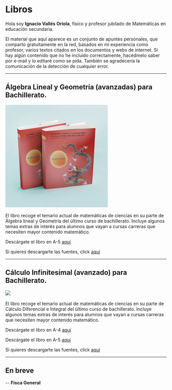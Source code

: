 # Libros

Hola soy **Ignacio Vallés Oriola**, físico y profesor jubilado de Matemáticas en educación secundaria.

El material que aquí aparece es un conjunto de apuntes personales, que comparto gratuitamente en la red, basados en mi experiencia como profesor, varios textos citados en los documentos y webs de internet. Si hay algún contenido que no he incluido correctamente, hacédmelo saber por e-mail y lo editaré como se pida.  También se agradecería la comunicación de la detección de cualquier error.

___________

## Álgebra Lineal y Geometría (avanzadas) para Bachillerato.

![](https://github.com/igvaori/algebra-geometria/blob/master/IMPRENTA/muestra.jpg)

El libro recoge el temario actual de matemáticas de ciencias en su parte de Álgebra lineal y Geometría del último curso de bachillerato. Incluye algunos temas extras de interés para alumnos que vayan a cursas carreras que necesiten mayor contenido matemático.

Descárgate el libro en A-5 [aquí](https://github.com/igvaori/algebra-geometria/raw/master/ALGEBRA-LINEAL-Y-GEOMETRIA-A5.pdf)

Si quieres descargarte las fuentes, click [aquí](https://github.com/igvaori/algebra-geometria)

__________

## Cálculo Infinitesimal (avanzado) para Bachillerato.

![](https://github.com/igvaori/calculo-infinitesimal/blob/master/IMPRENTA/muestra.jpg)

El libro recoge el temario actual de matemáticas de ciencias en su parte de Cálculo Diferencial e Integral del último curso de bachillerato. Incluye algunos temas extras de interés para alumnos que vayan a cursas carreras que necesiten mayor contenido matemático.

Descárgate el libro en A-4 [aquí](https://github.com/igvaori/calculo-infinitesimal/blob/master/CalculoInfinitesinalNacho.pdf)

Descárgate el libro en A-5 [aquí](https://github.com/igvaori/calculo-infinitesimal/raw/master/CalculoInfinitesinalNacho-A5.pdf)

Si quieres descargarte las fuentes, click [aquí](https://github.com/igvaori/calculo-infinitesimal)
____________

## En breve


-- **Físca General**

